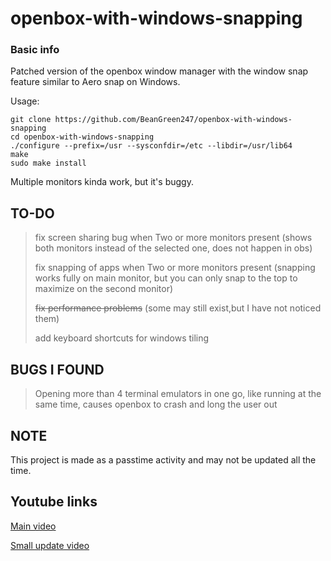 # openbox-with-windows-snapping
### Basic info
Patched version of the openbox window manager with the window snap feature similar to Aero snap on Windows.

Usage:
```
git clone https://github.com/BeanGreen247/openbox-with-windows-snapping
cd openbox-with-windows-snapping
./configure --prefix=/usr --sysconfdir=/etc --libdir=/usr/lib64
make
sudo make install
```
Multiple monitors kinda work, but it's buggy.

## TO-DO
> fix screen sharing bug when Two or more monitors present (shows both monitors instead of the selected one, does not happen in obs)
>
> fix snapping of apps when Two or more monitors present (snapping works fully on main monitor, but you can only snap to the top to maximize on the second monitor)
>
> ~~fix performance problems~~ (some may still exist,but I have not noticed them)
>
> add keyboard shortcuts for windows tiling

## BUGS I FOUND
> Opening more than 4 terminal emulators in one go, like running at the same time, causes openbox to crash and long the user out

## NOTE

This project is made as a passtime activity and may not be updated all the time.

## Youtube links

[Main video](https://youtu.be/2yxb1ed1lJQ)

[Small update video](https://youtu.be/yt2VVqcNcVY)
